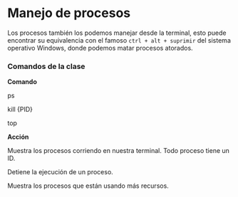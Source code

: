 # Manejo de procesos

Los procesos también los podemos manejar desde la terminal, esto puede encontrar su equivalencia con el famoso `ctrl + alt + suprimir` del sistema operativo Windows, donde podemos matar procesos atorados.

### Comandos de la clase

**Comando**

ps

kill {PID}

top

**Acción**

Muestra los procesos corriendo en nuestra terminal. Todo proceso tiene un ID.

Detiene la ejecución de un proceso.

Muestra los procesos que están usando más recursos.